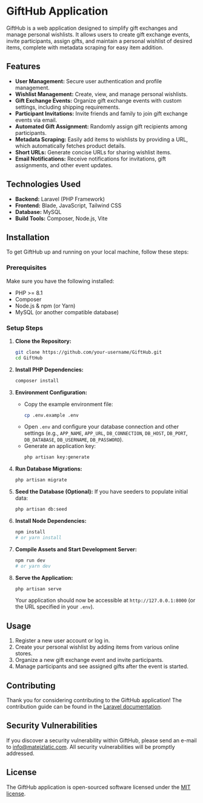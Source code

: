# GiftHub Application

GiftHub is a web application designed to simplify gift exchanges and manage personal wishlists. It allows users to create gift exchange events, invite participants, assign gifts, and maintain a personal wishlist of desired items, complete with metadata scraping for easy item addition.

## Features

*   **User Management:** Secure user authentication and profile management.
*   **Wishlist Management:** Create, view, and manage personal wishlists.
*   **Gift Exchange Events:** Organize gift exchange events with custom settings, including shipping requirements.
*   **Participant Invitations:** Invite friends and family to join gift exchange events via email.
*   **Automated Gift Assignment:** Randomly assign gift recipients among participants.
*   **Metadata Scraping:** Easily add items to wishlists by providing a URL, which automatically fetches product details.
*   **Short URLs:** Generate concise URLs for sharing wishlist items.
*   **Email Notifications:** Receive notifications for invitations, gift assignments, and other event updates.

## Technologies Used

*   **Backend:** Laravel (PHP Framework)
*   **Frontend:** Blade, JavaScript, Tailwind CSS
*   **Database:** MySQL
*   **Build Tools:** Composer, Node.js, Vite

## Installation

To get GiftHub up and running on your local machine, follow these steps:

### Prerequisites

Make sure you have the following installed:

*   PHP >= 8.1
*   Composer
*   Node.js & npm (or Yarn)
*   MySQL (or another compatible database)

### Setup Steps

1.  **Clone the Repository:**
    ```bash
    git clone https://github.com/your-username/GiftHub.git
    cd GiftHub
    ```

2.  **Install PHP Dependencies:**
    ```bash
    composer install
    ```

3.  **Environment Configuration:**
    *   Copy the example environment file:
        ```bash
        cp .env.example .env
        ```
    *   Open `.env` and configure your database connection and other settings (e.g., `APP_NAME`, `APP_URL`, `DB_CONNECTION`, `DB_HOST`, `DB_PORT`, `DB_DATABASE`, `DB_USERNAME`, `DB_PASSWORD`).
    *   Generate an application key:
        ```bash
        php artisan key:generate
        ```

4.  **Run Database Migrations:**
    ```bash
    php artisan migrate
    ```

5.  **Seed the Database (Optional):**
    If you have seeders to populate initial data:
    ```bash
    php artisan db:seed
    ```

6.  **Install Node Dependencies:**
    ```bash
    npm install
    # or yarn install
    ```

7.  **Compile Assets and Start Development Server:**
    ```bash
    npm run dev
    # or yarn dev
    ```

8.  **Serve the Application:**
    ```bash
    php artisan serve
    ```

    Your application should now be accessible at `http://127.0.0.1:8000` (or the URL specified in your `.env`).

## Usage

1.  Register a new user account or log in.
2.  Create your personal wishlist by adding items from various online stores.
3.  Organize a new gift exchange event and invite participants.
4.  Manage participants and see assigned gifts after the event is started.

## Contributing

Thank you for considering contributing to the GiftHub application! The contribution guide can be found in the [Laravel documentation](https://laravel.com/docs/contributions).

## Security Vulnerabilities

If you discover a security vulnerability within GiftHub, please send an e-mail to [info@matejzlatic.com](mailto:info@matejzlatic.com). All security vulnerabilities will be promptly addressed.

## License

The GiftHub application is open-sourced software licensed under the [MIT license](https://opensource.org/licenses/MIT).